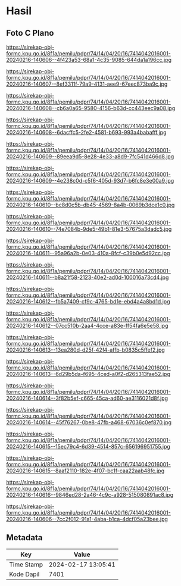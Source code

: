 # Hasil

## Foto C Plano

https://sirekap-obj-formc.kpu.go.id/8f1a/pemilu/pdpr/74/14/04/20/16/7414042016001-20240216-140606--4f423a53-68a1-4c35-9085-644da1a196cc.jpg

https://sirekap-obj-formc.kpu.go.id/8f1a/pemilu/pdpr/74/14/04/20/16/7414042016001-20240216-140607--8ef3311f-79a9-4131-aee9-67eec873ba9c.jpg

https://sirekap-obj-formc.kpu.go.id/8f1a/pemilu/pdpr/74/14/04/20/16/7414042016001-20240216-140608--cb6a0a65-9580-4156-b63d-cc443eec9a08.jpg

https://sirekap-obj-formc.kpu.go.id/8f1a/pemilu/pdpr/74/14/04/20/16/7414042016001-20240216-140608--6dacffc5-2fe2-4581-b693-993a4babafff.jpg

https://sirekap-obj-formc.kpu.go.id/8f1a/pemilu/pdpr/74/14/04/20/16/7414042016001-20240216-140609--89eea9d5-8e28-4e33-a8d9-7fc541d466d8.jpg

https://sirekap-obj-formc.kpu.go.id/8f1a/pemilu/pdpr/74/14/04/20/16/7414042016001-20240216-140609--4e238c0d-c5f6-405d-93d7-b6fc8e3e00a9.jpg

https://sirekap-obj-formc.kpu.go.id/8f1a/pemilu/pdpr/74/14/04/20/16/7414042016001-20240216-140610--bc8d0c5b-db45-4569-8a4b-0069b3dce1c0.jpg

https://sirekap-obj-formc.kpu.go.id/8f1a/pemilu/pdpr/74/14/04/20/16/7414042016001-20240216-140610--74e7084b-9de5-49b1-81e3-57675a3dadc5.jpg

https://sirekap-obj-formc.kpu.go.id/8f1a/pemilu/pdpr/74/14/04/20/16/7414042016001-20240216-140611--95a96a2b-0e03-410a-8fcf-c39b0e5d92cc.jpg

https://sirekap-obj-formc.kpu.go.id/8f1a/pemilu/pdpr/74/14/04/20/16/7414042016001-20240216-140611--b8a21f58-2123-40e2-ad0d-100016a73cd4.jpg

https://sirekap-obj-formc.kpu.go.id/8f1a/pemilu/pdpr/74/14/04/20/16/7414042016001-20240216-140612--fb5a7409-cf9c-4765-bd1e-ebd4a4a8bd1d.jpg

https://sirekap-obj-formc.kpu.go.id/8f1a/pemilu/pdpr/74/14/04/20/16/7414042016001-20240216-140612--07cc510b-2aa4-4cce-a83e-ff54fa6e5e58.jpg

https://sirekap-obj-formc.kpu.go.id/8f1a/pemilu/pdpr/74/14/04/20/16/7414042016001-20240216-140613--13ea280d-d25f-42f4-affb-b0835c5ffef2.jpg

https://sirekap-obj-formc.kpu.go.id/8f1a/pemilu/pdpr/74/14/04/20/16/7414042016001-20240216-140613--6d29b5da-f695-4ced-a0f2-d265313fae52.jpg

https://sirekap-obj-formc.kpu.go.id/8f1a/pemilu/pdpr/74/14/04/20/16/7414042016001-20240216-140614--3f82b5ef-c665-45ca-ad60-ae3116021d8f.jpg

https://sirekap-obj-formc.kpu.go.id/8f1a/pemilu/pdpr/74/14/04/20/16/7414042016001-20240216-140614--45f76267-0be8-47fb-a468-67036c0ef870.jpg

https://sirekap-obj-formc.kpu.go.id/8f1a/pemilu/pdpr/74/14/04/20/16/7414042016001-20240216-140615--15ec79c4-6d39-4514-857c-656196951755.jpg

https://sirekap-obj-formc.kpu.go.id/8f1a/pemilu/pdpr/74/14/04/20/16/7414042016001-20240216-140615--8aaf2110-182e-4f07-bc1f-caa22aab48fc.jpg

https://sirekap-obj-formc.kpu.go.id/8f1a/pemilu/pdpr/74/14/04/20/16/7414042016001-20240216-140616--9846ed28-2a46-4c9c-a928-515080891ac8.jpg

https://sirekap-obj-formc.kpu.go.id/8f1a/pemilu/pdpr/74/14/04/20/16/7414042016001-20240216-140606--7cc2f012-91a1-4aba-b1ca-4dcf05a23bee.jpg


## Metadata

| Key        | Value               |
| ---------- | ------------------- |
| Time Stamp | 2024-02-17 13:05:41 |
| Kode Dapil | 7401                |



